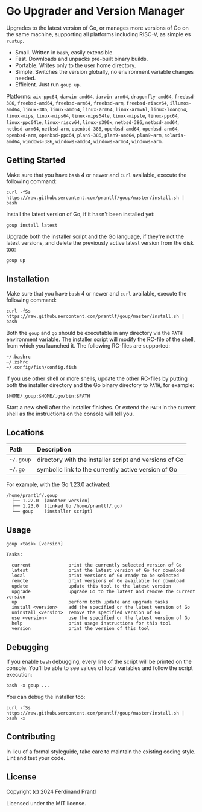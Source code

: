 # Go Upgrader and Version Manager

Upgrades to the latest version of Go, or manages more versions of Go on the same machine, supporting all platforms including RISC-V, as simple es `rustup`.

* Small. Written in `bash`, easily extensible.
* Fast. Downloads and unpacks pre-built binary builds.
* Portable. Writes only to the user home directory.
* Simple. Switches the version globally, no environment variable changes needed.
* Efficient. Just run `goup up`.

Platforms: `aix-ppc64`, `darwin-amd64`, `darwin-arm64`, `dragonfly-amd64`, `freebsd-386`, `freebsd-amd64`, `freebsd-arm64`, `freebsd-arm`, `freebsd-riscv64`, `illumos-amd64`, `linux-386`, `linux-amd64`, `linux-arm64`, `linux-armv6l`, `linux-loong64`, `linux-mips`, `linux-mips64`, `linux-mips64le`, `linux-mipsle`, `linux-ppc64`, `linux-ppc64le`, `linux-riscv64`, `linux-s390x`, `netbsd-386`, `netbsd-amd64`, `netbsd-arm64`, `netbsd-arm`, `openbsd-386`, `openbsd-amd64`, `openbsd-arm64`, `openbsd-arm`, `openbsd-ppc64`, `plan9-386`, `plan9-amd64`, `plan9-arm`, `solaris-amd64`, `windows-386`, `windows-amd64`, `windows-arm64`, `windows-arm`.

## Getting Started

Make sure that you have `bash` 4 or newer and `curl` available, execute the following command:

    curl -fSs https://raw.githubusercontent.com/prantlf/goup/master/install.sh | bash

Install the latest version of Go, if it hasn't been installed yet:

    goup install latest

Upgrade both the installer script and the Go language, if they're not the latest versions, and delete the previously active latest version from the disk too:

    goup up

## Installation

Make sure that you have `bash` 4 or newer and `curl` available, execute the following command:

    curl -fSs https://raw.githubusercontent.com/prantlf/goup/master/install.sh | bash

Both the `goup` and `go` should be executable in any directory via the `PATH` environment variable. The installer script will modify the RC-file of the shell, from which you launched it. The following RC-files are supported:

    ~/.bashrc
    ~/.zshrc
    ~/.config/fish/config.fish

If you use other shell or more shells, update the other RC-files by putting both the installer directory and the Go binary directory to `PATH`, for example:

    $HOME/.goup:$HOME/.go/bin:$PATH

Start a new shell after the installer finishes. Or extend the `PATH` in the current shell as the instructions on the console will tell you.

## Locations

| Path      | Description                                            |
|:----------|:-------------------------------------------------------|
| `~/.goup` | directory with the installer script and versions of Go |
| `~/.go`   | symbolic link to the currently active version of Go    |

For example, with the Go 1.23.0 activated:

    /home/prantlf/.goup
      ├── 1.22.0  (another version)
      ├── 1.23.0  (linked to /home/prantlf/.go)
      └── goup    (installer script)

## Usage

    goup <task> [version]

    Tasks:

      current              print the currently selected version of Go
      latest               print the latest version of Go for download
      local                print versions of Go ready to be selected
      remote               print versions of Go available for download
      update               update this tool to the latest version
      upgrade              upgrade Go to the latest and remove the current version
      up                   perform both update and upgrade tasks
      install <version>    add the specified or the latest version of Go
      uninstall <version>  remove the specified version of Go
      use <version>        use the specified or the latest version of Go
      help                 print usage instructions for this tool
      version              print the version of this tool

## Debugging

If you enable `bash` debugging, every line of the script will be printed on the console. You'll be able to see values of local variables and follow the script execution:

    bash -x goup ...

You can debug the installer too:

    curl -fSs https://raw.githubusercontent.com/prantlf/goup/master/install.sh | bash -x

## Contributing

In lieu of a formal styleguide, take care to maintain the existing coding style. Lint and test your code.

## License

Copyright (c) 2024 Ferdinand Prantl

Licensed under the MIT license.
